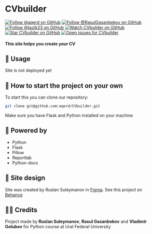 # CVbuilder
[![Follow @aqerd on GitHub](https://img.shields.io/github/followers/aqerd?label=Ruslan%20Suleymanov&style=social-&labelColor=black&color=black)](https://github.com/aqerd)
[![Follow @RasulGasanbekov on GitHub](https://img.shields.io/github/followers/RasulGasanbekov?label=Rasul%20Gasanbekov&style=social-&labelColor=black&color=black)](https://github.com/RasulGasanbekov)
[![Follow @tazik23 on GitHub](https://img.shields.io/github/followers/tazik23?label=Vladimir%20Golubev&style=social-&labelColor=black&color=black)](https://github.com/tazik23)
[![Watch CVbuilder on GitHub](https://img.shields.io/github/watchers/aqerd/CVbuilder?label=Watch&style=social-&labelColor=black&color=black)](https://github.com/aqerd/CVbuilder/subscription)
[![Star CVbuilder on GitHub](https://img.shields.io/github/stars/aqerd/CVbuilder?label=Star&style=social-&labelColor=black&color=black)](https://github.com/aqerd/CVbuilder)
[![Open issues for CVbuilder](https://img.shields.io/github/issues/aqerd/CVbuilder?label=Issues&labelColor=black&color=black)](https://github.com/aqerd/CVbuilder/issues)
#### This site helps you create your CV

## 🚀 Usage
Site is not deployed yet

## 🔗 How to start the project on your own
To start this you can clone our repository:
```bash
git clone git@github.com:aqerd/CVbuilder.git
```
Make sure you have Flask and Python installed on your machine

## 🔨 Powered by
- Python
- Flask
- Pillow
- Reportlab
- Python-docx

## 🎨 Site design
Site was created by Ruslan Suleymanov in [Figma](https://www.figma.com). See this project on [Behance](https://www.behance.net/ruslansuleymanov)

## 🧑‍💻 Credits
Project made by **Ruslan Suleymanov**, **Rasul Gasanbekov** and **Vladimir Golubev** for Python course at Ural Federal University 
